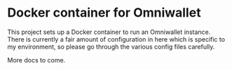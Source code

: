Docker container for Omniwallet
===================================

This project sets up a Docker container to run an Omniwallet instance. There is currently a fair amount of configuration in here which is specific to my environment, so please go through the various config files carefully.

More docs to come.
